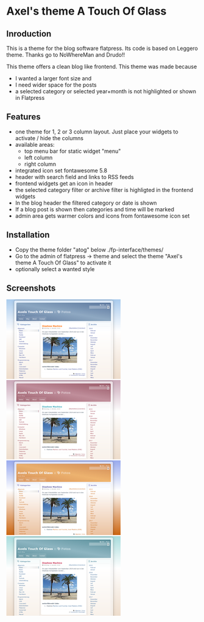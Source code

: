 # Axel's theme A Touch Of Glass



## Inroduction

This is a theme for the blog software flatpress. Its code is based on Leggero
theme. Thanks go to NoWhereMan and Drudo!!

This theme offers a clean blog like frontend. This theme was made because
- I wanted a larger font size and 
- I need wider space for the posts
- a selected category or selected year+month is not highlighted or shown in Flatpress



## Features

- one theme for 1, 2 or 3 column layout. Just place your widgets to activate / hide the columns
- available areas: 
  - top menu bar for static widget "menu"
  - left column
  - right column
- integrated icon set fontawesome 5.8
- header with search field and links to RSS feeds
- frontend widgets get an icon in header
- the selected category filter or archive filter is highligted in the frontend widgets
- In the blog header the filtered category or date is shown
- If a blog post is shown then categories and time will be marked
- admin area gets warmer colors and icons from fontawesome icon set



## Installation

- Copy the theme folder "atog" below ./fp-interface/themes/
- Go to the admin of flatpress -> theme and select the theme "Axel's theme A Touch Of Glass" to activate it
- optionally select a wanted style

## Screenshots

![Client](atog/blue/preview.png "Blue (default skin)")
![Client](atog/red/preview.png "Red")
![Client](atog/sunny/preview.png "Sunny")
![Client](atog/teal/preview.png "Teal")

